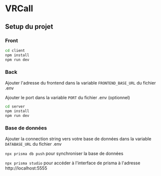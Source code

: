# VRCall

## Setup du projet

### Front
```sh
cd client
npm install
npm run dev
```

### Back

Ajouter l'adresse du frontend dans la variable `FRONTEND_BASE_URL` du fichier .env

Ajouter le port dans la variable `PORT` du fichier .env (optionnel)

```sh
cd server
npm install
npm run dev
```

### Base de données

Ajouter la connection string vers votre base de données dans la variable `DATABASE_URL` du fichier .env

`npx prisma db push` pour synchroniser la base de données

`npx prisma studio` pour accéder à l'interface de prisma à l'adresse http://localhost:5555